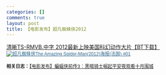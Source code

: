 ```yaml
--- 
categories: []
comments: true
layout: post
title: 【电影发布】超凡蜘蛛侠2012
---
```

<a href="http://babo.qjwm.com/down_4151339.html" target="_blank">清晰TS-RMVB.中字 2012最新上映美国科幻动作大片【BT下载】</a>
<a href="http://movie.mtime.com/movie/56928/posters_and_images/1782362/" style="margin:0px;padding:0px;color:#2f688c;cursor:pointer;vertical-align:baseline;font-family:verdana, lucida, arial, helvetica, 宋体, sans-serif;font-size:12px;line-height:18px;"><img class="block mauto" alt="超凡蜘蛛侠The Amazing Spider-Man(2012)海报(法国) #01" src="http://img31.mtime.cn/pi/2012/07/23/102855.42362017.jpg" style="margin:0px auto;padding:0px;border:0px;display:block;"></a><div id="related_log" style="font-size:12px">
<b>相关日志：</b><a href="http://xinlogs.com/bianfuxia-3-heianqishi">【电影发布】蝙蝠侠前传3：黑暗骑士崛起</a><a href="http://xinlogs.com/Bodyguards-and-Assassins">平安夜观看十月围城</a>
</div>
